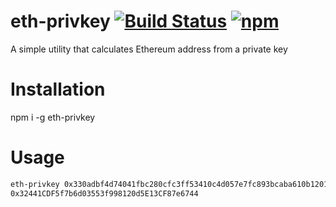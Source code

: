 # eth-privkey  [![Build Status](https://github.com/poma/eth-privkey/workflows/build/badge.svg)](https://github.com/poma/eth-privkey/actions) [![npm](https://img.shields.io/npm/v/eth-privkey)](https://www.npmjs.com/package/eth-privkey)

A simple utility that calculates Ethereum address from a private key

# Installation

npm i -g eth-privkey

# Usage

```bash
eth-privkey 0x330adbf4d74041fbc280cfc3ff53410c4d057e7fc893bcaba610b12014cfc11d
0x32441CDF5f7b6d03553f998120d5E13CF87e6744
```
